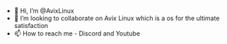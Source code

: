 - 👋 Hi, I’m @AvixLinux
- 💞️ I’m looking to collaborate on Avix Linux which is a os for the ultimate satisfaction
- 📫 How to reach me - Discord and Youtube
<!---
AvixLinux/AvixLinux is a ✨ special ✨ repository because its `README.md` (this file) appears on your GitHub profile.
You can click the Preview link to take a look at your changes.
--->
